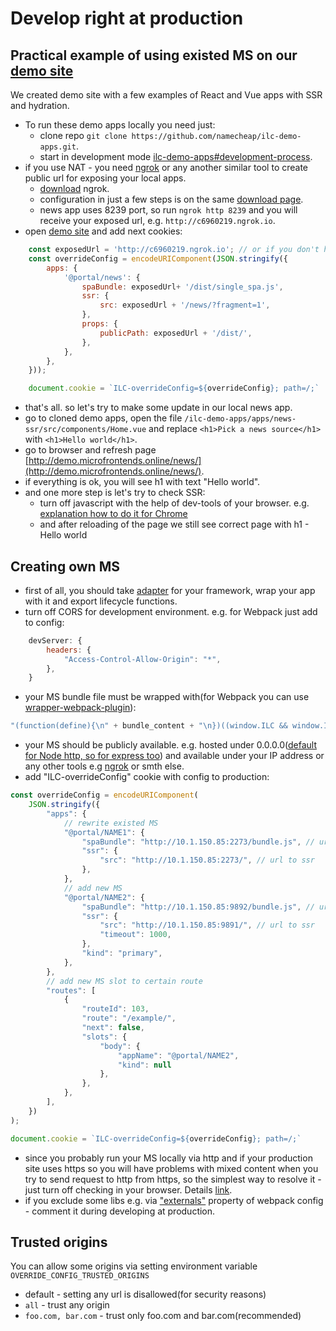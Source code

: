 # Develop right at production


## Practical example of using existed MS on our [demo site](http://demo.microfrontends.online/news/)
We created demo site with a few examples of React and Vue apps with SSR and hydration.

- To run these demo apps locally you need just:
    - clone repo `git clone https://github.com/namecheap/ilc-demo-apps.git`.
    - start in development mode [ilc-demo-apps#development-process](https://github.com/namecheap/ilc-demo-apps#development-process).
- if you use NAT - you need [ngrok](https://ngrok.com/) or any another similar tool to create public url for exposing your local apps.
    - [download](https://ngrok.com/download) ngrok.
    - configuration in just a few steps is on the same [download page](https://ngrok.com/download).
    - news app uses 8239 port, so run `ngrok http 8239` and you will receive your exposed url, e.g. `http://c6960219.ngrok.io`.
- open [demo site](http://demo.microfrontends.online/news/) and add next cookies:
```js
    const exposedUrl = 'http://c6960219.ngrok.io'; // or if you don't have NAT - http://YOUR_PUBLIC_IP:8239
    const overrideConfig = encodeURIComponent(JSON.stringify({
        apps: {
            '@portal/news': {
                spaBundle: exposedUrl+ '/dist/single_spa.js',
                ssr: {
                    src: exposedUrl + '/news/?fragment=1',
                },
                props: {
                    publicPath: exposedUrl + '/dist/',
                },
            },
        },
    }));

    document.cookie = `ILC-overrideConfig=${overrideConfig}; path=/;`
```
- that's all. so let's try to make some update in our local news app.
- go to cloned demo apps, open the file `/ilc-demo-apps/apps/news-ssr/src/components/Home.vue` and replace `<h1>Pick a news source</h1>` with `<h1>Hello world</h1>`.
- go to browser and refresh page [http://demo.microfrontends.online/news/](http://demo.microfrontends.online/news/).
- if everything is ok, you will see h1 with text "Hello world".
- and one more step is let's try to check SSR:
    - turn off javascript with the help of dev-tools of your browser. e.g. [explanation how to do it for Chrome](https://developers.google.com/web/tools/chrome-devtools/javascript/disable)
    - and after reloading of the page we still see correct page with h1 - Hello world

## Creating own MS
- first of all, you should take [adapter](https://single-spa.js.org/docs/ecosystem) for your framework, wrap your app with it and export lifecycle functions.
- turn off CORS for development environment.
e.g. for Webpack just add to config:
```js
    devServer: {
        headers: {
            "Access-Control-Allow-Origin": "*",
        },
    }
```
- your MS bundle file must be wrapped with(for Webpack you can use [wrapper-webpack-plugin](https://www.npmjs.com/package/wrapper-webpack-plugin)):
```js
"(function(define){\n" + bundle_content + "\n})((window.ILC && window.ILC.define) || window.define);"
```

- your MS should be publicly available. e.g. hosted under 0.0.0.0([default for Node http, so for express too](https://nodejs.org/api/net.html#net_server_listen_port_host_backlog_callback)) and available under your IP address or any other tools e.g [ngrok](https://ngrok.com/) or smth else.
- add "ILC-overrideConfig" cookie with config to production:
```js
const overrideConfig = encodeURIComponent(
    JSON.stringify({
        "apps": {
            // rewrite existed MS
            "@portal/NAME1": {
                "spaBundle": "http://10.1.150.85:2273/bundle.js", // url to bundle
                "ssr": {
                    "src": "http://10.1.150.85:2273/", // url to ssr
                },
            },
            // add new MS
            "@portal/NAME2": {
                "spaBundle": "http://10.1.150.85:9892/bundle.js", // url to bundle
                "ssr": {
                    "src": "http://10.1.150.85:9891/", // url to ssr
                    "timeout": 1000,
                },
                "kind": "primary",
            },
        },
        // add new MS slot to certain route
        "routes": [
            {
                "routeId": 103,
                "route": "/example/",
                "next": false,
                "slots": {
                    "body": {
                        "appName": "@portal/NAME2",
                        "kind": null
                    },
                },
            },
        ],
    })
);

document.cookie = `ILC-overrideConfig=${overrideConfig}; path=/;`

```
- since you probably run your MS locally via http and if your production site uses https so you will have problems with mixed content when you try to send request to http from https, so the simplest way to resolve it - just turn off checking in your browser. Details [link](https://docs.adobe.com/content/help/en/target/using/experiences/vec/troubleshoot-composer/mixed-content.html).
- if you exclude some libs e.g. via ["externals"](https://github.com/namecheap/ilc/blob/e1ea372f822fc95790e73743c5ad7ddf31e3c892/devFragments/people/webpack.config.js#L95) property of webpack config - comment it during developing at production.


## Trusted origins
You can allow some origins via setting environment variable `OVERRIDE_CONFIG_TRUSTED_ORIGINS`
- default - setting any url is disallowed(for security reasons)
- `all` - trust any origin
- `foo.com, bar.com` - trust only foo.com and bar.com(recommended)
